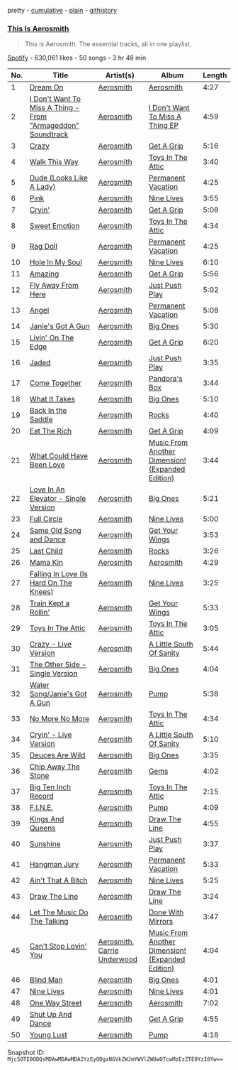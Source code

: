 pretty - [cumulative](/playlists/cumulative/37i9dQZF1DZ06evO4x3X2w.md) - [plain](/playlists/plain/37i9dQZF1DZ06evO4x3X2w) - [githistory](https://github.githistory.xyz/mackorone/spotify-playlist-archive/blob/main/playlists/plain/37i9dQZF1DZ06evO4x3X2w)

### [This Is Aerosmith](https://open.spotify.com/playlist/37i9dQZF1DZ06evO4x3X2w)

> This is Aerosmith\. The essential tracks, all in one playlist.

[Spotify](https://open.spotify.com/user/spotify) - 630,061 likes - 50 songs - 3 hr 48 min

| No. | Title | Artist(s) | Album | Length |
|---|---|---|---|---|
| 1 | [Dream On](https://open.spotify.com/track/1xsYj84j7hUDDnTTerGWlH) | [Aerosmith](https://open.spotify.com/artist/7Ey4PD4MYsKc5I2dolUwbH) | [Aerosmith](https://open.spotify.com/album/1RDVdxPUaqC4o7Rkm8LoOE) | 4:27 |
| 2 | [I Don't Want To Miss A Thing \- From "Armageddon" Soundtrack](https://open.spotify.com/track/5qlJg0Wbj3sslxfwiaRNpq) | [Aerosmith](https://open.spotify.com/artist/7Ey4PD4MYsKc5I2dolUwbH) | [I Don't Want To Miss A Thing EP](https://open.spotify.com/album/3fk5Yk62Lekng4NQ89980F) | 4:59 |
| 3 | [Crazy](https://open.spotify.com/track/74irxdVWstNlEQjsvArITq) | [Aerosmith](https://open.spotify.com/artist/7Ey4PD4MYsKc5I2dolUwbH) | [Get A Grip](https://open.spotify.com/album/1tuM8yBePaekEruGsH2J79) | 5:16 |
| 4 | [Walk This Way](https://open.spotify.com/track/4JfuiOWlWCkjP6OKurHjSn) | [Aerosmith](https://open.spotify.com/artist/7Ey4PD4MYsKc5I2dolUwbH) | [Toys In The Attic](https://open.spotify.com/album/6As5aOEQjfxLIChIB3fQRD) | 3:40 |
| 5 | [Dude \(Looks Like A Lady\)](https://open.spotify.com/track/6gQUbFwwdYXlKdmqRoWKJe) | [Aerosmith](https://open.spotify.com/artist/7Ey4PD4MYsKc5I2dolUwbH) | [Permanent Vacation](https://open.spotify.com/album/3XYqOJI1YlX40kJTdzFEzp) | 4:25 |
| 6 | [Pink](https://open.spotify.com/track/0Xl2pAlIRE6ANULPdEI7fx) | [Aerosmith](https://open.spotify.com/artist/7Ey4PD4MYsKc5I2dolUwbH) | [Nine Lives](https://open.spotify.com/album/1WEfOTItaPIa0dVxxLJqlI) | 3:55 |
| 7 | [Cryin'](https://open.spotify.com/track/0NJC0FDCODpPUntRTTQq97) | [Aerosmith](https://open.spotify.com/artist/7Ey4PD4MYsKc5I2dolUwbH) | [Get A Grip](https://open.spotify.com/album/1tuM8yBePaekEruGsH2J79) | 5:08 |
| 8 | [Sweet Emotion](https://open.spotify.com/track/73TxYZd0lBCVRrHawrAglA) | [Aerosmith](https://open.spotify.com/artist/7Ey4PD4MYsKc5I2dolUwbH) | [Toys In The Attic](https://open.spotify.com/album/6As5aOEQjfxLIChIB3fQRD) | 4:34 |
| 9 | [Rag Doll](https://open.spotify.com/track/2KCJYwlBWxdlwyIYckIf6V) | [Aerosmith](https://open.spotify.com/artist/7Ey4PD4MYsKc5I2dolUwbH) | [Permanent Vacation](https://open.spotify.com/album/3XYqOJI1YlX40kJTdzFEzp) | 4:25 |
| 10 | [Hole In My Soul](https://open.spotify.com/track/7ornLs8NlxZ95IDWTyBIEj) | [Aerosmith](https://open.spotify.com/artist/7Ey4PD4MYsKc5I2dolUwbH) | [Nine Lives](https://open.spotify.com/album/1WEfOTItaPIa0dVxxLJqlI) | 6:10 |
| 11 | [Amazing](https://open.spotify.com/track/6beFuzSjwhOKFZp2aqYDdY) | [Aerosmith](https://open.spotify.com/artist/7Ey4PD4MYsKc5I2dolUwbH) | [Get A Grip](https://open.spotify.com/album/1tuM8yBePaekEruGsH2J79) | 5:56 |
| 12 | [Fly Away From Here](https://open.spotify.com/track/5PxQhGYkbGXzjOLaUfAYMf) | [Aerosmith](https://open.spotify.com/artist/7Ey4PD4MYsKc5I2dolUwbH) | [Just Push Play](https://open.spotify.com/album/4kfZkERMglR9oQHU3ioAHC) | 5:02 |
| 13 | [Angel](https://open.spotify.com/track/3kfXUGIdBNpyr2gBvU3Guj) | [Aerosmith](https://open.spotify.com/artist/7Ey4PD4MYsKc5I2dolUwbH) | [Permanent Vacation](https://open.spotify.com/album/3XYqOJI1YlX40kJTdzFEzp) | 5:08 |
| 14 | [Janie's Got A Gun](https://open.spotify.com/track/5fMwvrqujbQjUxcNPcYrUF) | [Aerosmith](https://open.spotify.com/artist/7Ey4PD4MYsKc5I2dolUwbH) | [Big Ones](https://open.spotify.com/album/2uT123xlHuqvz14JR0KQSs) | 5:30 |
| 15 | [Livin' On The Edge](https://open.spotify.com/track/4avSaixVwu8uqfSs7zgoj3) | [Aerosmith](https://open.spotify.com/artist/7Ey4PD4MYsKc5I2dolUwbH) | [Get A Grip](https://open.spotify.com/album/1tuM8yBePaekEruGsH2J79) | 6:20 |
| 16 | [Jaded](https://open.spotify.com/track/6uhj7EIZZm3OwVr0gWfkQn) | [Aerosmith](https://open.spotify.com/artist/7Ey4PD4MYsKc5I2dolUwbH) | [Just Push Play](https://open.spotify.com/album/4kfZkERMglR9oQHU3ioAHC) | 3:35 |
| 17 | [Come Together](https://open.spotify.com/track/6FfE10CNarokEyIGxWhz2g) | [Aerosmith](https://open.spotify.com/artist/7Ey4PD4MYsKc5I2dolUwbH) | [Pandora's Box](https://open.spotify.com/album/2nnVKqFPutI1hZpBPf20X6) | 3:44 |
| 18 | [What It Takes](https://open.spotify.com/track/2fAYTT9kcUm8tnUrhD80sC) | [Aerosmith](https://open.spotify.com/artist/7Ey4PD4MYsKc5I2dolUwbH) | [Big Ones](https://open.spotify.com/album/2uT123xlHuqvz14JR0KQSs) | 5:10 |
| 19 | [Back In the Saddle](https://open.spotify.com/track/3WPYapjyqcVpShYXQuChcs) | [Aerosmith](https://open.spotify.com/artist/7Ey4PD4MYsKc5I2dolUwbH) | [Rocks](https://open.spotify.com/album/4ldiyfqRvKiIasHHuDftuP) | 4:40 |
| 20 | [Eat The Rich](https://open.spotify.com/track/0CFtlafteObzOEuJdESQkb) | [Aerosmith](https://open.spotify.com/artist/7Ey4PD4MYsKc5I2dolUwbH) | [Get A Grip](https://open.spotify.com/album/1tuM8yBePaekEruGsH2J79) | 4:09 |
| 21 | [What Could Have Been Love](https://open.spotify.com/track/5FKq1jZkkIC8LHkyp1TSBJ) | [Aerosmith](https://open.spotify.com/artist/7Ey4PD4MYsKc5I2dolUwbH) | [Music From Another Dimension! \(Expanded Edition\)](https://open.spotify.com/album/39kme3iLwVpllmUCxrkcPn) | 3:44 |
| 22 | [Love In An Elevator \- Single Version](https://open.spotify.com/track/1l6DV8qhmCdgOKLSAFzPOe) | [Aerosmith](https://open.spotify.com/artist/7Ey4PD4MYsKc5I2dolUwbH) | [Big Ones](https://open.spotify.com/album/2uT123xlHuqvz14JR0KQSs) | 5:21 |
| 23 | [Full Circle](https://open.spotify.com/track/4lv7AOF6HTL0xsrp57tvOq) | [Aerosmith](https://open.spotify.com/artist/7Ey4PD4MYsKc5I2dolUwbH) | [Nine Lives](https://open.spotify.com/album/1WEfOTItaPIa0dVxxLJqlI) | 5:00 |
| 24 | [Same Old Song and Dance](https://open.spotify.com/track/37Ptnxxd7WXAaCfWXxcElU) | [Aerosmith](https://open.spotify.com/artist/7Ey4PD4MYsKc5I2dolUwbH) | [Get Your Wings](https://open.spotify.com/album/27UoulMZlqnShaLaLBcYp1) | 3:53 |
| 25 | [Last Child](https://open.spotify.com/track/3Kx6oHPQxtA5aJzcZeuE7r) | [Aerosmith](https://open.spotify.com/artist/7Ey4PD4MYsKc5I2dolUwbH) | [Rocks](https://open.spotify.com/album/4ldiyfqRvKiIasHHuDftuP) | 3:26 |
| 26 | [Mama Kin](https://open.spotify.com/track/6Qs5u9Tqh1rm1ljdr1ckhw) | [Aerosmith](https://open.spotify.com/artist/7Ey4PD4MYsKc5I2dolUwbH) | [Aerosmith](https://open.spotify.com/album/1RDVdxPUaqC4o7Rkm8LoOE) | 4:29 |
| 27 | [Falling In Love \(Is Hard On The Knees\)](https://open.spotify.com/track/798M8UpxnEqKotUBuiDqhR) | [Aerosmith](https://open.spotify.com/artist/7Ey4PD4MYsKc5I2dolUwbH) | [Nine Lives](https://open.spotify.com/album/1WEfOTItaPIa0dVxxLJqlI) | 3:25 |
| 28 | [Train Kept a Rollin'](https://open.spotify.com/track/6zb4VGZE20uKHc0mydFgR5) | [Aerosmith](https://open.spotify.com/artist/7Ey4PD4MYsKc5I2dolUwbH) | [Get Your Wings](https://open.spotify.com/album/27UoulMZlqnShaLaLBcYp1) | 5:33 |
| 29 | [Toys In The Attic](https://open.spotify.com/track/4e4ukCLCov1UYoup2SdRHB) | [Aerosmith](https://open.spotify.com/artist/7Ey4PD4MYsKc5I2dolUwbH) | [Toys In The Attic](https://open.spotify.com/album/6As5aOEQjfxLIChIB3fQRD) | 3:05 |
| 30 | [Crazy \- Live Version](https://open.spotify.com/track/47j0rhDZXAMMI7apSAOnZ7) | [Aerosmith](https://open.spotify.com/artist/7Ey4PD4MYsKc5I2dolUwbH) | [A Little South Of Sanity](https://open.spotify.com/album/3vXuOrqNDMKynoFfJROB9P) | 5:44 |
| 31 | [The Other Side \- Single Version](https://open.spotify.com/track/2fcRBvP5G8mlJiTPXnfmE2) | [Aerosmith](https://open.spotify.com/artist/7Ey4PD4MYsKc5I2dolUwbH) | [Big Ones](https://open.spotify.com/album/2uT123xlHuqvz14JR0KQSs) | 4:04 |
| 32 | [Water Song/Janie's Got A Gun](https://open.spotify.com/track/5XPDEg7yZT893Ocru6IEph) | [Aerosmith](https://open.spotify.com/artist/7Ey4PD4MYsKc5I2dolUwbH) | [Pump](https://open.spotify.com/album/2WXQrFpRtf1FVSS70D5TVT) | 5:38 |
| 33 | [No More No More](https://open.spotify.com/track/7a9b2uPIeLUynTk6zmqacV) | [Aerosmith](https://open.spotify.com/artist/7Ey4PD4MYsKc5I2dolUwbH) | [Toys In The Attic](https://open.spotify.com/album/6As5aOEQjfxLIChIB3fQRD) | 4:34 |
| 34 | [Cryin' \- Live Version](https://open.spotify.com/track/6LIudS7VLqRA0GgzGQTiyt) | [Aerosmith](https://open.spotify.com/artist/7Ey4PD4MYsKc5I2dolUwbH) | [A Little South Of Sanity](https://open.spotify.com/album/3vXuOrqNDMKynoFfJROB9P) | 5:10 |
| 35 | [Deuces Are Wild](https://open.spotify.com/track/4viUMIPk61pIvWUNDl0u4M) | [Aerosmith](https://open.spotify.com/artist/7Ey4PD4MYsKc5I2dolUwbH) | [Big Ones](https://open.spotify.com/album/2uT123xlHuqvz14JR0KQSs) | 3:35 |
| 36 | [Chip Away The Stone](https://open.spotify.com/track/35pqMny3k7bGUzJiUCgZ0H) | [Aerosmith](https://open.spotify.com/artist/7Ey4PD4MYsKc5I2dolUwbH) | [Gems](https://open.spotify.com/album/3nuZR1AM7YjuL3xCJix2PZ) | 4:02 |
| 37 | [Big Ten Inch Record](https://open.spotify.com/track/74jtieTD4GbZSwfCfmaFxz) | [Aerosmith](https://open.spotify.com/artist/7Ey4PD4MYsKc5I2dolUwbH) | [Toys In The Attic](https://open.spotify.com/album/6As5aOEQjfxLIChIB3fQRD) | 2:15 |
| 38 | [F.I.N.E.](https://open.spotify.com/track/2Dw17OjuW3d6PscCqf6D1I) | [Aerosmith](https://open.spotify.com/artist/7Ey4PD4MYsKc5I2dolUwbH) | [Pump](https://open.spotify.com/album/2WXQrFpRtf1FVSS70D5TVT) | 4:09 |
| 39 | [Kings And Queens](https://open.spotify.com/track/0HwXmm9QsRiCbyWnwMIwnZ) | [Aerosmith](https://open.spotify.com/artist/7Ey4PD4MYsKc5I2dolUwbH) | [Draw The Line](https://open.spotify.com/album/3Qb7LY8ePk29MqQmnFhzUd) | 4:55 |
| 40 | [Sunshine](https://open.spotify.com/track/3GhzPJhE8edsDkaJHz1QsF) | [Aerosmith](https://open.spotify.com/artist/7Ey4PD4MYsKc5I2dolUwbH) | [Just Push Play](https://open.spotify.com/album/4kfZkERMglR9oQHU3ioAHC) | 3:37 |
| 41 | [Hangman Jury](https://open.spotify.com/track/05eJthbLhxvnWvB3XF9HaQ) | [Aerosmith](https://open.spotify.com/artist/7Ey4PD4MYsKc5I2dolUwbH) | [Permanent Vacation](https://open.spotify.com/album/3XYqOJI1YlX40kJTdzFEzp) | 5:33 |
| 42 | [Ain't That A Bitch](https://open.spotify.com/track/2XFyFJtkbks4OKDE0dxBqK) | [Aerosmith](https://open.spotify.com/artist/7Ey4PD4MYsKc5I2dolUwbH) | [Nine Lives](https://open.spotify.com/album/1WEfOTItaPIa0dVxxLJqlI) | 5:25 |
| 43 | [Draw The Line](https://open.spotify.com/track/27vuAmVFj4OJMDxFYaluTC) | [Aerosmith](https://open.spotify.com/artist/7Ey4PD4MYsKc5I2dolUwbH) | [Draw The Line](https://open.spotify.com/album/3Qb7LY8ePk29MqQmnFhzUd) | 3:24 |
| 44 | [Let The Music Do The Talking](https://open.spotify.com/track/2oUp3nS5lhoHZsoaLaKdRa) | [Aerosmith](https://open.spotify.com/artist/7Ey4PD4MYsKc5I2dolUwbH) | [Done With Mirrors](https://open.spotify.com/album/4V95fty2dd1ig3a1JzmjYf) | 3:47 |
| 45 | [Can't Stop Lovin' You](https://open.spotify.com/track/795ERoqNFbElIkkGNJV58Y) | [Aerosmith](https://open.spotify.com/artist/7Ey4PD4MYsKc5I2dolUwbH), [Carrie Underwood](https://open.spotify.com/artist/4xFUf1FHVy696Q1JQZMTRj) | [Music From Another Dimension! \(Expanded Edition\)](https://open.spotify.com/album/39kme3iLwVpllmUCxrkcPn) | 4:04 |
| 46 | [Blind Man](https://open.spotify.com/track/269kNUOWTdD20N0s4ISsfN) | [Aerosmith](https://open.spotify.com/artist/7Ey4PD4MYsKc5I2dolUwbH) | [Big Ones](https://open.spotify.com/album/2JgnqOt5m0QNEo3VbplePI) | 4:01 |
| 47 | [Nine Lives](https://open.spotify.com/track/1baMSM7DZXYKVTHyxnYgzd) | [Aerosmith](https://open.spotify.com/artist/7Ey4PD4MYsKc5I2dolUwbH) | [Nine Lives](https://open.spotify.com/album/1WEfOTItaPIa0dVxxLJqlI) | 4:01 |
| 48 | [One Way Street](https://open.spotify.com/track/06ql7n0Wz0QLSFb9hWF3v1) | [Aerosmith](https://open.spotify.com/artist/7Ey4PD4MYsKc5I2dolUwbH) | [Aerosmith](https://open.spotify.com/album/1RDVdxPUaqC4o7Rkm8LoOE) | 7:02 |
| 49 | [Shut Up And Dance](https://open.spotify.com/track/3BbWOytu8sLDD2pgU5z5xz) | [Aerosmith](https://open.spotify.com/artist/7Ey4PD4MYsKc5I2dolUwbH) | [Get A Grip](https://open.spotify.com/album/1tuM8yBePaekEruGsH2J79) | 4:55 |
| 50 | [Young Lust](https://open.spotify.com/track/1NBBGTzsBg9gZxJHiXcDD1) | [Aerosmith](https://open.spotify.com/artist/7Ey4PD4MYsKc5I2dolUwbH) | [Pump](https://open.spotify.com/album/2WXQrFpRtf1FVSS70D5TVT) | 4:18 |

Snapshot ID: `Mjc5OTE0ODQsMDAwMDAwMDA2YzEyODgxNGVkZWJmYWVlZWUwOTcwMzEzZTE0YzI0Yw==`

